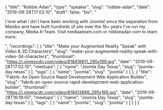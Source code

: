 {
  "title": "Robbie Adair",
  "type": "speaker",
  "slug": "robbie-adair",
  "date": "2019-09-28T17:02:10",
  "draft": false,
  "bio": "<p>I love what I do! I have been working with Joomla! since the separation from Mambo and have built hundreds of site over the 16+ years I've run my company, Media A-Team. Visit mediaateam.com or robbieadair.com to learn more.</p>",
  "recordings": [
    {
      "title": "Make your Augmented Reality \"Speak\" with Video & 3D Characters",
      "slug": "make-your-augmented-reality-speak-with-video-3d-characters",
      "thumbnail": "https://i.vimeocdn.com/video/818418611_295x166.jpg",
      "date": "2019-09-28T17:02:10",
      "meetups": [
        {
          "name": "Joomla Day Texas",
          "slug": "joomla-day-texas"
        }
      ],
      "tags": [
        {
          "name": "joomla",
          "slug": "joomla"
        }
      ]
    },
    {
      "title": "Fabrik: An Open Source Rapid Development Web Application Builder",
      "slug": "fabrik-an-open-source-rapid-development-web-application-builder",
      "thumbnail": "https://i.vimeocdn.com/video/818413689_295x166.jpg",
      "date": "2019-09-28T16:19:05",
      "meetups": [
        {
          "name": "Joomla Day Texas",
          "slug": "joomla-day-texas"
        }
      ],
      "tags": [
        {
          "name": "joomla",
          "slug": "joomla"
        }
      ]
    }
  ]
}